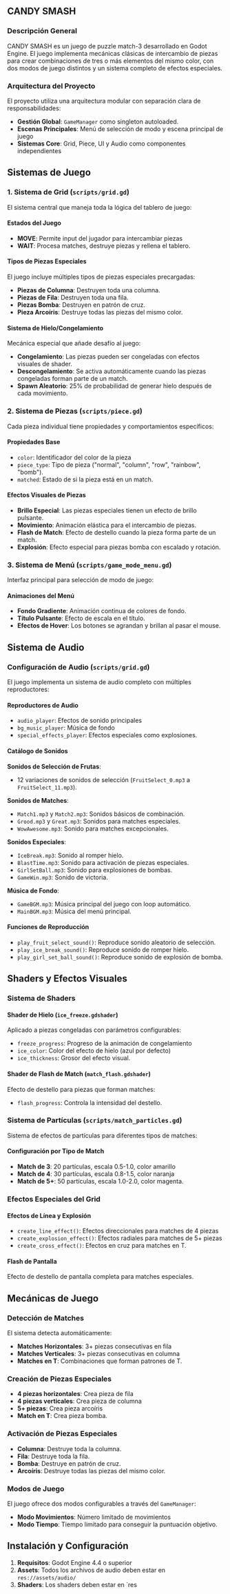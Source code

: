 ## CANDY SMASH

### Descripción General

CANDY SMASH es un juego de puzzle match-3 desarrollado en Godot Engine. El juego implementa mecánicas clásicas de intercambio de piezas para crear combinaciones de tres o más elementos del mismo color, con dos modos de juego distintos y un sistema completo de efectos especiales.

### Arquitectura del Proyecto

El proyecto utiliza una arquitectura modular con separación clara de responsabilidades:

- **Gestión Global**: `GameManager` como singleton autoloaded. 
- **Escenas Principales**: Menú de selección de modo y escena principal de juego
- **Sistemas Core**: Grid, Piece, UI y Audio como componentes independientes

## Sistemas de Juego

### 1. Sistema de Grid (`scripts/grid.gd`)

El sistema central que maneja toda la lógica del tablero de juego:

#### Estados del Juego
- **MOVE**: Permite input del jugador para intercambiar piezas
- **WAIT**: Procesa matches, destruye piezas y rellena el tablero.

#### Tipos de Piezas Especiales
El juego incluye múltiples tipos de piezas especiales precargadas:

- **Piezas de Columna**: Destruyen toda una columna. 
- **Piezas de Fila**: Destruyen toda una fila. 
- **Piezas Bomba**: Destruyen en patrón de cruz.
- **Pieza Arcoíris**: Destruye todas las piezas del mismo color. 

#### Sistema de Hielo/Congelamiento
Mecánica especial que añade desafío al juego:

- **Congelamiento**: Las piezas pueden ser congeladas con efectos visuales de shader.
- **Descongelamiento**: Se activa automáticamente cuando las piezas congeladas forman parte de un match.
- **Spawn Aleatorio**: 25% de probabilidad de generar hielo después de cada movimiento.

### 2. Sistema de Piezas (`scripts/piece.gd`)

Cada pieza individual tiene propiedades y comportamientos específicos:

#### Propiedades Base
- `color`: Identificador del color de la pieza
- `piece_type`: Tipo de pieza ("normal", "column", "row", "rainbow", "bomb").
- `matched`: Estado de si la pieza está en un match.

#### Efectos Visuales de Piezas
- **Brillo Especial**: Las piezas especiales tienen un efecto de brillo pulsante.
- **Movimiento**: Animación elástica para el intercambio de piezas.
- **Flash de Match**: Efecto de destello cuando la pieza forma parte de un match.
- **Explosión**: Efecto especial para piezas bomba con escalado y rotación.

### 3. Sistema de Menú (`scripts/game_mode_menu.gd`)

Interfaz principal para selección de modo de juego:

#### Animaciones del Menú
- **Fondo Gradiente**: Animación continua de colores de fondo.
- **Título Pulsante**: Efecto de escala en el título.
- **Efectos de Hover**: Los botones se agrandan y brillan al pasar el mouse.

## Sistema de Audio

### Configuración de Audio (`scripts/grid.gd`)

El juego implementa un sistema de audio completo con múltiples reproductores:

#### Reproductores de Audio
- `audio_player`: Efectos de sonido principales
- `bg_music_player`: Música de fondo
- `special_effects_player`: Efectos especiales como explosiones.

#### Catálogo de Sonidos

**Sonidos de Selección de Frutas**:
- 12 variaciones de sonidos de selección (`FruitSelect_0.mp3` a `FruitSelect_11.mp3`).

**Sonidos de Matches**:
- `Match1.mp3` y `Match2.mp3`: Sonidos básicos de combinación.
- `Grood.mp3` y `Great.mp3`: Sonidos para matches especiales.
- `WowAwesome.mp3`: Sonido para matches excepcionales.

**Sonidos Especiales**:
- `IceBreak.mp3`: Sonido al romper hielo.
- `BlastTime.mp3`: Sonido para activación de piezas especiales.
- `GirlSetBall.mp3`: Sonido para explosiones de bombas. 
- `GameWin.mp3`: Sonido de victoria. 

**Música de Fondo**:
- `GameBGM.mp3`: Música principal del juego con loop automático.
- `MainBGM.mp3`: Música del menú principal.

#### Funciones de Reproducción
- `play_fruit_select_sound()`: Reproduce sonido aleatorio de selección.
- `play_ice_break_sound()`: Reproduce sonido de romper hielo.
- `play_girl_set_ball_sound()`: Reproduce sonido de explosión de bomba.

## Shaders y Efectos Visuales

### Sistema de Shaders

#### Shader de Hielo (`ice_freeze.gdshader`)
Aplicado a piezas congeladas con parámetros configurables:
- `freeze_progress`: Progreso de la animación de congelamiento
- `ice_color`: Color del efecto de hielo (azul por defecto)
- `ice_thickness`: Grosor del efecto visual.

#### Shader de Flash de Match (`match_flash.gdshader`)
Efecto de destello para piezas que forman matches:
- `flash_progress`: Controla la intensidad del destello.

### Sistema de Partículas (`scripts/match_particles.gd`)

Sistema de efectos de partículas para diferentes tipos de matches:

#### Configuración por Tipo de Match
- **Match de 3**: 20 partículas, escala 0.5-1.0, color amarillo
- **Match de 4**: 30 partículas, escala 0.8-1.5, color naranja  
- **Match de 5+**: 50 partículas, escala 1.0-2.0, color magenta.

### Efectos Especiales del Grid

#### Efectos de Línea y Explosión
- `create_line_effect()`: Efectos direccionales para matches de 4 piezas
- `create_explosion_effect()`: Efectos radiales para matches de 5+ piezas
- `create_cross_effect()`: Efectos en cruz para matches en T.

#### Flash de Pantalla
Efecto de destello de pantalla completa para matches especiales.

## Mecánicas de Juego

### Detección de Matches

El sistema detecta automáticamente:
- **Matches Horizontales**: 3+ piezas consecutivas en fila
- **Matches Verticales**: 3+ piezas consecutivas en columna
- **Matches en T**: Combinaciones que forman patrones de T.

### Creación de Piezas Especiales

- **4 piezas horizontales**: Crea pieza de fila
- **4 piezas verticales**: Crea pieza de columna  
- **5+ piezas**: Crea pieza arcoíris
- **Match en T**: Crea pieza bomba.

### Activación de Piezas Especiales

- **Columna**: Destruye toda la columna.
- **Fila**: Destruye toda la fila.
- **Bomba**: Destruye en patrón de cruz.
- **Arcoíris**: Destruye todas las piezas del mismo color.

### Modos de Juego

El juego ofrece dos modos configurables a través del `GameManager`:
- **Modo Movimientos**: Número limitado de movimientos
- **Modo Tiempo**: Tiempo limitado para conseguir la puntuación objetivo.

## Instalación y Configuración

1. **Requisitos**: Godot Engine 4.4 o superior
2. **Assets**: Todos los archivos de audio deben estar en `res://assets/audio/`
3. **Shaders**: Los shaders deben estar en `res
